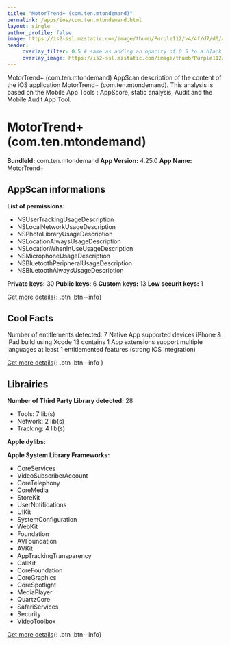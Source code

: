 ```yaml
---
title: "MotorTrend+ (com.ten.mtondemand)"
permalink: /apps/ios/com.ten.mtondemand.html
layout: single
author_profile: false
image: https://is2-ssl.mzstatic.com/image/thumb/Purple112/v4/4f/d7/d0/4fd7d07a-1b56-1202-d285-42bf4f984a53/AppIcon-0-1x_U007emarketing-0-7-0-85-220.png/512x512bb.jpg
header: 
     overlay_filter: 0.5 # same as adding an opacity of 0.5 to a black background
     overlay_image: https://is2-ssl.mzstatic.com/image/thumb/Purple112/v4/4f/d7/d0/4fd7d07a-1b56-1202-d285-42bf4f984a53/AppIcon-0-1x_U007emarketing-0-7-0-85-220.png/512x512bb.jpg
---
```

MotorTrend+ (com.ten.mtondemand) AppScan description of the content of the iOS application MotorTrend+ (com.ten.mtondemand). This analysis is based on the Mobile App Tools : AppScore, static analysis, Audit and the Mobile Audit App Tool.

# MotorTrend+ (com.ten.mtondemand)

**BundleId:** com.ten.mtondemand
**App Version:** 4.25.0
**App Name:** MotorTrend+


## AppScan informations 

**List of permissions:** 
- NSUserTrackingUsageDescription
- NSLocalNetworkUsageDescription
- NSPhotoLibraryUsageDescription
- NSLocationAlwaysUsageDescription
- NSLocationWhenInUseUsageDescription
- NSMicrophoneUsageDescription
- NSBluetoothPeripheralUsageDescription
- NSBluetoothAlwaysUsageDescription
  
  
**Private keys:** 30
**Public keys:** 6
**Custom keys:** 13
**Low securit keys:** 1
  
[Get more details](/pricing.html){: .btn .btn--info}

## Cool Facts

Number of entitlements detected: 7
Native App
supported devices iPhone & iPad
build using Xcode 13
contains 1 App extensions
support multiple languages
at least 1 entitlemented features (strong iOS integration)
  
[Get more details](/pricing.html){: .btn .btn--info }

## Librairies 
**Number of Third Party Library detected:** 28
- Tools: 7 lib(s)
- Network: 2 lib(s)
- Tracking: 4 lib(s)


**Apple dylibs:**


**Apple System Library Frameworks:**
- CoreServices
- VideoSubscriberAccount
- CoreTelephony
- CoreMedia
- StoreKit
- UserNotifications
- UIKit
- SystemConfiguration
- WebKit
- Foundation
- AVFoundation
- AVKit
- AppTrackingTransparency
- CallKit
- CoreFoundation
- CoreGraphics
- CoreSpotlight
- MediaPlayer
- QuartzCore
- SafariServices
- Security
- VideoToolbox


  
[Get more details](/pricing.html){: .btn .btn--info}

